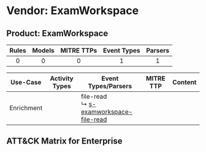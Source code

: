 Vendor: ExamWorkspace
=====================
Product: ExamWorkspace
----------------------
| Rules | Models | MITRE TTPs | Event Types | Parsers |
|:-----:|:------:|:----------:|:-----------:|:-------:|
|   0   |   0    |     0      |      1      |    1    |

|  Use-Case  | Activity Types | Event Types/Parsers                                                                                     | MITRE TTP | Content |
|:----------:| -------------- | ------------------------------------------------------------------------------------------------------- | --------- | ------- |
| Enrichment | <ul></li></ul> |  file-read<br> ↳ [s-examworkspace-file-read](../Parsers/parserContent_s-examworkspace-file-read.md)<br> |           |         |

ATT&CK Matrix for Enterprise
----------------------------
